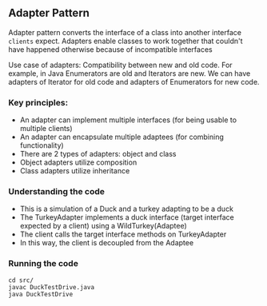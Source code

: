 ## Adapter Pattern

Adapter pattern converts the interface of a class into another interface `clients` expect. Adapters enable classes to work together that couldn't have happened otherwise because of incompatible interfaces

Use case of adapters: Compatibility between new and old code. For example, in Java Enumerators are old and Iterators are new.
We can have adapters of Iterator for old code and adapters of Enumerators for new code.

### Key principles:

- An adapter can implement multiple interfaces (for being usable to multiple clients)
- An adapter can encapsulate multiple adaptees (for combining functionality)
- There are 2 types of adapters: object and class
- Object adapters utilize composition
- Class adapters utilize inheritance

### Understanding the code

- This is a simulation of a Duck and a turkey adapting to be a duck
- The TurkeyAdapter implements a duck interface (target interface expected by a client) using a WildTurkey(Adaptee)
- The client calls the target interface methods on TurkeyAdapter
- In this way, the client is decoupled from the Adaptee

### Running the code

```
cd src/
javac DuckTestDrive.java
java DuckTestDrive

```